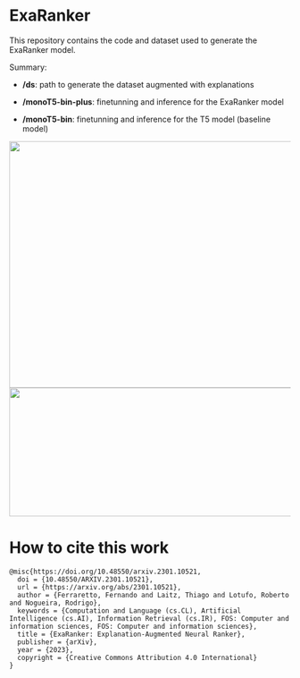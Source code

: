 # ExaRanker
This repository contains the code and dataset used to generate the ExaRanker model.

Summary:

* **/ds**: path to generate the dataset augmented with explanations

* **/monoT5-bin-plus**: finetunning and inference for the ExaRanker model

* **/monoT5-bin**: finetunning and inference for the T5 model (baseline model)

<img src="https://user-images.githubusercontent.com/26362929/234304094-8ea0121e-bc39-4941-ad9d-506f5a21d16a.png" width="629" height="441">

<img src="https://user-images.githubusercontent.com/26362929/234306391-42acaf11-dd12-4cb9-9b60-c4f8bd632078.png" width="627" height="230">

# How to cite this work
```
@misc{https://doi.org/10.48550/arxiv.2301.10521,
  doi = {10.48550/ARXIV.2301.10521},
  url = {https://arxiv.org/abs/2301.10521},
  author = {Ferraretto, Fernando and Laitz, Thiago and Lotufo, Roberto and Nogueira, Rodrigo},
  keywords = {Computation and Language (cs.CL), Artificial Intelligence (cs.AI), Information Retrieval (cs.IR), FOS: Computer and information sciences, FOS: Computer and information sciences},
  title = {ExaRanker: Explanation-Augmented Neural Ranker},
  publisher = {arXiv},
  year = {2023},  
  copyright = {Creative Commons Attribution 4.0 International}
}
```

